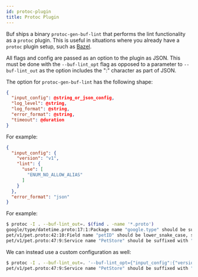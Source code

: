```yaml
---
id: protoc-plugin
title: Protoc Plugin
---
```


Buf ships a binary `protoc-gen-buf-lint` that performs the lint functionality as a `protoc`
plugin. This is useful in situations where you already have a `protoc` plugin setup, such as
[Bazel](https://bazel.build).

All flags and config are passed as an option to the plugin as JSON. This must be done with
the `--buf-lint_opt` flag as opposed to a parameter to `--buf-lint_out` as the option
includes the ":" character as part of JSON.

The option for `protoc-gen-buf-lint` has the following shape:

```json
{
  "input_config": @string_or_json_config,
  "log_level": @string,
  "log_format": @string,
  "error_format": @string,
  "timeout": @duration
}
```

For example:

```json
{
  "input_config": {
    "version": "v1",
    "lint": {
      "use": [
        "ENUM_NO_ALLOW_ALIAS"
      ]
    }
  },
  "error_format": "json"
}
```

For example:

```sh
$ protoc -I . --buf-lint_out=. $(find . -name '*.proto')
google/type/datetime.proto:17:1:Package name "google.type" should be suffixed with a correctly formed version, such as "google.type.v1".
pet/v1/pet.proto:42:10:Field name "petID" should be lower_snake_case, such as "pet_id".
pet/v1/pet.proto:47:9:Service name "PetStore" should be suffixed with "Service".
```

We can instead use a custom configuration as well:

```sh
$ protoc -I . --buf-lint_out=. '--buf-lint_opt={"input_config":{"version":"v1","lint":{"use":["SERVICE_SUFFIX"]}}}' $(find . -name '*.proto')
pet/v1/pet.proto:47:9:Service name "PetStore" should be suffixed with "Service".
```
